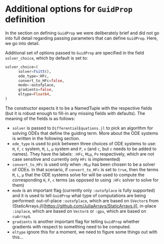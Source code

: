 # Additional options for `GuidProp` definition
In the section on defining `GuidProp` we were deliberately brief and did not go into full detail regarding passing parameters that can define `GuidProp`. Here, we go into detail.

Additional set of options passed to `GuidProp` are specified in the field `solver_choice`, which by default is set to:
```julia
solver_choice=(
      solver=Tsit5(),
      ode_type=:HFc,
      convert_to_HFc=false,
      mode=:outofplace,
      gradients=false,
      eltype=Float64,
)
```
The constructor expects it to be a NamedTuple with the respective fields (but it is robust enough to fill-in any missing fields with defaults). The meaning of the fields is as follows:
- `solver` is passed to `DifferentialEquations.jl` to pick an algorithm for solving ODEs that define the guiding term. More about the ODE systems is written in the following section.
- `ode_type` is used to pick between three choices of ODE systems to use: `H`, `F`, `c` system, `M`, `L`, `μ` system and `P`, `ν` (and `c`, but `c` needs to be added to names). They have the labels: `:HFc`, `MLμ`, `Pν` respectively, which are not case sensitive and currently only `HFc` is implemented)
- `convert_to_HFc` is used only when `:MLμ` has been chosen to be a solver of ODEs. In that scenario, if `convert_to_HFc` is set to `true`, then the terms `M`, `L`, `μ` that the ODE systems solve for will be used to compute the corresponding `H`, `F`, `c` terms (as opposed to using `:HFc` solver to solve for them)
- `mode` is an important flag (currently only `:outofplace` is fully supported) and it is used to tell `GuidProp` what type of computations are being performed: out-of-place `:outofplace`, which are based on `SVector`s from (StaticArrays.jl)[https://github.com/JuliaArrays/StaticArrays.jl], in-place `:inplace`, which are based on `Vector`s or `:gpu`, which are based on `cuArray`s.
- `gradients` is another important flag for telling `GuidProp` whether gradients with respect to something need to be computed.
- `eltype` ignore this for a moment, we need to figure some things out with this...

